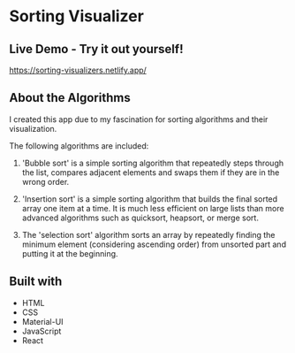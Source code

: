 # Sorting Visualizer

## Live Demo - Try it out yourself!

https://sorting-visualizers.netlify.app/

## About the Algorithms

I created this app due to my fascination for sorting algorithms and their visualization.

The following algorithms are included:

1. 'Bubble sort' is a simple sorting algorithm that repeatedly steps through the list, compares adjacent elements and swaps them if they are in the wrong order.

2. 'Insertion sort' is a simple sorting algorithm that builds the final sorted array one item at a time. It is much less efficient on large lists than more advanced algorithms such as quicksort, heapsort, or merge sort.

3. The 'selection sort' algorithm sorts an array by repeatedly finding the minimum element (considering ascending order) from unsorted part and putting it at the beginning.

## Built with

* HTML
* CSS
* Material-UI
* JavaScript
* React
